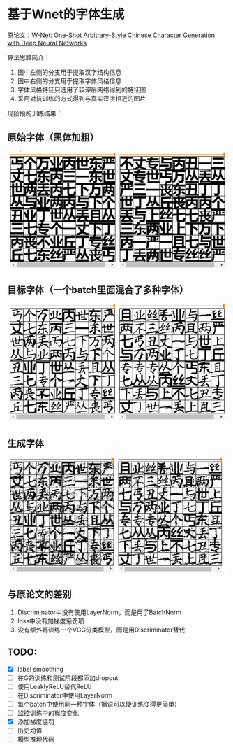 # 基于Wnet的字体生成

原论文：[W-Net: One-Shot Arbitrary-Style Chinese Character Generation with Deep Neural Networks](https://www.researchgate.net/publication/329007858_W-Net_One-Shot_Arbitrary-Style_Chinese_Character_Generation_with_Deep_Neural_Networks_25th_International_Conference_ICONIP_2018_Siem_Reap_Cambodia_December_13-16_2018_Proceedings_Part_V)

算法思路简介：
1. 图中左侧的分支用于提取汉字结构信息
2. 图中右侧的分支用于提取字体风格信息 
3. 字体风格特征只选用了较深层网络得到的特征图
4. 采用对抗训练的方式得到与真实汉字相近的图片 


现阶段的训练结果：

原始字体（黑体加粗）
---
![](./img/src.png)

目标字体（一个batch里面混合了多种字体）
---
![](./img/target.png)


生成字体 
---
![](./img/out.png)

与原论文的差别
---

1. Discriminator中没有使用LayerNorm，而是用了BatchNorm
2. loss中没有加梯度惩罚项
3. 没有额外再训练一个VGG分类模型，而是用Discriminator替代

TODO:
---

- [x] label smoothing
- [ ] 在G的训练和测试阶段都添加dropout
- [ ] 使用LeaklyReLU替代ReLU
- [ ] 在Discriminator中使用LayerNorm
- [ ] 每个batch中使用同一种字体（据说可以使训练变得更简单）
- [ ] 监控训练中的梯度变化
- [x] 添加梯度惩罚
- [ ] 历史均值
- [ ] 模型推理代码
